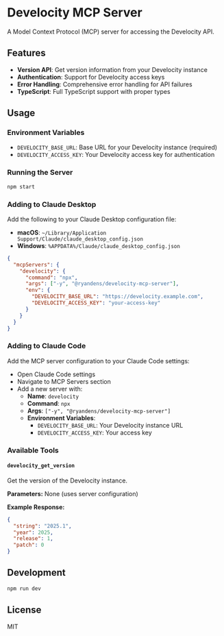 # Develocity MCP Server

A Model Context Protocol (MCP) server for accessing the Develocity API.

## Features

- **Version API**: Get version information from your Develocity instance
- **Authentication**: Support for Develocity access keys
- **Error Handling**: Comprehensive error handling for API failures
- **TypeScript**: Full TypeScript support with proper types

## Usage

### Environment Variables

- `DEVELOCITY_BASE_URL`: Base URL for your Develocity instance (required)
- `DEVELOCITY_ACCESS_KEY`: Your Develocity access key for authentication

### Running the Server

```bash
npm start
```

### Adding to Claude Desktop

Add the following to your Claude Desktop configuration file:
  - **macOS**: `~/Library/Application Support/Claude/claude_desktop_config.json`
  - **Windows**: `%APPDATA%/Claude/claude_desktop_config.json`

  ```json
  {
    "mcpServers": {
      "develocity": {
        "command": "npx",
        "args": ["-y", "@ryandens/develocity-mcp-server"],
        "env": {
          "DEVELOCITY_BASE_URL": "https://develocity.example.com",
          "DEVELOCITY_ACCESS_KEY": "your-access-key"
        }
      }
    }
  }
  ```

### Adding to Claude Code

Add the MCP server configuration to your Claude Code settings:
  - Open Claude Code settings
  - Navigate to MCP Servers section
  - Add a new server with:
    - **Name**: `develocity`
    - **Command**: `npx`
    - **Args**: `["-y", "@ryandens/develocity-mcp-server"]`
    - **Environment Variables**:
      - `DEVELOCITY_BASE_URL`: Your Develocity instance URL
      - `DEVELOCITY_ACCESS_KEY`: Your access key


### Available Tools

#### `develocity_get_version`

Get the version of the Develocity instance.

**Parameters:** None (uses server configuration)

**Example Response:**
```json
{
  "string": "2025.1",
  "year": 2025,
  "release": 1,
  "patch": 0
}
```

## Development

```bash
npm run dev
```

## License

MIT
